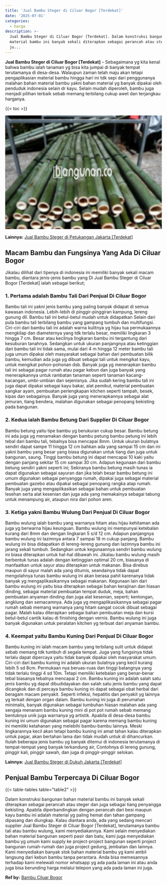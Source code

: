 ```yaml
---
title: 'Jual Bambu Steger di Ciluar Bogor [Terdekat]'
date: '2025-07-01'
categories:
  - harga
description: >-
  Jual Bambu Steger di Ciluar Bogor [Terdekat]. Dalam konstruksi bangunan bahan
  material bambu ini banyak sekali diterapkan sebagai perancah atau steger dan
  ju...
---
```


**Jual Bambu Steger di Ciluar Bogor \[Terdekat\]** – Sebagaimana yg kita kenal bahwa bambu ialah tanaman yg bisa kita jumpai di banyak tempat terutamanya di desa-desa. Walaupun zaman telah maju akan tetapi pengaplikasian material bambu hingga hari ini tdk sepi dari penggunanya malahan bahan material bambu yakni bahan material yg banyak dipakai oleh penduduk indonesia selain dr kayu. Selain mudah diperoleh, bambu juga menjadi pilihan terbaik sebab memang terbilang cukup awet dan terjangkau harganya.

{{< toc >}}

![Jual Bambu Steger di Ciluar Bogor [Terdekat]](/images/jual-bambu-tali-40.png)

**Lainnya:** [Jual Bambu Steger di Petukangan Jakarta \[Terdekat\]](https://bambu.bangunan.co/jual-bambu-steger-di-petukangan-jakarta-terdekat/)

## Macam Bambu dan Fungsinya Yang Ada Di Ciluar Bogor

Jikalau dilihat dari tipenya di indonesia ini memiliki banyak sekali macam bambu, diantara jenis-jenis bambu yang Di Jual Bambu Steger di Ciluar Bogor \[Terdekat\] ialah sebagai berikut;

### 1\. Pertama adalah Bambu Tali Dari Penjual Di Ciluar Bogor

Bambu tali ini yakni jenis bambu yang paling banyak didapat di semua kawasan indonesia. Lebih-lebih di pinggir-pinggiran kampung, lereng gunung dll. Bambu tali ini betul-betul mudah untuk didapatkan Selain dari pula bambu tali terbilang bambu yang gampang tumbuh dan multifungsi. Ciri-ciri dari bambu tali ini adalah warna kulitnya yg hijau tua permukaannya mengkilap dan diameternya yang tdk terlalu besar, memiliki lingkaran 3 hingga 7 cm. Besar atau kecilnya lingkaran bambu ini tergantung dari kesuburan tanahnya. Sedangkan untuk ukuran panjangnya atau ketinggian dari bambu tali ini tidak sama, mulai dari 4 m hingga 12 meter bambu tali juga umum dipakai oleh masyarakat sebagai bahan dari pembuatan bilik bambu, kemudian ada juga yg dibuat sebagai tali untuk mengikat kayu, untuk mengikat pohon-pohonan dsb. Banyak juga yg menerapkan bambu tali ini sebagai pagar rumah atau pagar kebun dan juga banyak yang menerapkannya untuk rambatan tanaman seperti tanaman kacang-kacangan, umbi-umbian dan sejenisnya. Jika sudah kering bambu tali ini juga dapat dipakai sebagai kayu bakar, alat pemikul, material pembuatan sangkar ayam, pembuatan perlengkapan kitchen seperti tampah, besek, kipas dan sebagainya. Banyak juga yang menerapkannya sebagai alat jemuran, tiang bendera, malahan digunakan sebagai penopang bekisting pada bangunan.

### 2\. Kedua ialah Bambu Betung Dari Supplier Di Ciluar Bogor

Bambu betung yaitu tipe bambu yg berukuran cukup besar. Bambu betung ini ada juga yg menamakan dengan bambu petung bambu petung ini lebih tebal dari bambu tali, tebalnya bisa mencapai 8mm. Untuk ukuran bulatnya sendiri dapat sampe 11 hingga 12 cm bahkan ada yang sampai 15 cm dan ini yakni bambu yang besar yang biasa digunakan untuk tiang dan juga untuk bangunan, saung. Tinggi bambu betung ini dapat mencapai 10 kaki yaitu dengan panjang sekitar 15 cm sampai 30 cm. Adapun kegunaan dari bambu betung sendiri yakni seperti ini; Sekiranya bambu betung masih tunas ia dapat digunakan sebagai sayuran dan jika telah besar bambu betung ini umum digunakan sebagai penyangga rumah, dipakai juga sebagai material pembuatan gazebo atau dipakai sebagai penopang rangka atap rumah. Banyak juga yang mengaplikasikan sebagai bahan untuk pembuatan lesehan serta alat kesenian dan juga ada yang memakainya sebagai tabung untuk menampung air, ataupun nira dari pohon aren.

### 3\. Ketiga yakni Bambu Wulung Dari Penjual Di Ciluar Bogor

Bambu wulung ialah bambu yang warnanya hitam atau hijau kehitaman ada juga yg berwarna hijau keunguan. Bambu wulung ini mempunyai ketebalan kurang dari 8mm dan dengan lingkaran 5 s/d 12 cm. Adapun panjangnya bambu wulung ini lazimnya antara 7 sampai 18 m cukup panjang. Bambu wulung ini bisa didapatkan di lereng-lereng gunung dan lazimnya bambu ini jarang sekali tumbuh. Sedangkan untuk kegunaannya sendiri bambu wulung ini biasa diterapkan untuk hal-hal dibawah ini. Jikalau bambu wulung masih berbentuk tunas adalah dengan ketinggian optimal 20 cm, biasanya di manfaatkan untuk sayur atau diterapkan untuk makanan. Bisa direbus maupun di sayur malah ada yang ditumis, seandainya tidak dapat mengolahnya tunas bambu wulung ini akan berasa pahit karenanya tidak banyak yg mengaplikasikannya sebagai makanan. Kegunaan lain dari bambu wulung ini yaitu bisa diterapkan sebagai bahan kerajinan dan hiasan dinding, sebagai material pembuatan tempat duduk, meja, bahan pembuatan anyaman dinding dan juga alat kesenian, seperti; kentongan, angklung dan semacamnya. Ada juga yg mengaplikasikannya sebagai pagar rumah sebab memang warnanya yang hitam sangat cocok dibuat sebagai pagar. Malah kalau diterapkan sebagai bahan pembuatan meja dan kursi betul-betul cantik kalau di finishing dengan vernis. Bambu wulung ini juga banyak digunakan untuk peralatan kitchen yg terbuat dari anyaman bambu.

### 4\. Keempat yaitu Bambu Kuning Dari Penjual Di Ciluar Bogor

Bambu kuning ini ialah macam bambu yang terbilang sulit untuk didapat sebab memang tdk tumbuh di segala tempat. Juga yang fungsinya tidak terlalu dapat dipercaya yaitu tidak banyak dipakai oleh masyarakat umum. Ciri-ciri dari bambu kuning ini adalah ukuran bulatnya yang kecil kurang lebih 5 sd 8cm. Permukaan nya beruas-ruas dan tinggi batangnya yang tidak terlalu tinggi 4 sd 10m. Tetapi memiliki ketebalan yang benar-benar tebal biasanya tebalnya mencapai 2 cm. Bambu kuning ini adalah salah satu jenis bambu yg dapat dibudidayakan dan salah satu jenis bambu yang dapat dicangkok dan di percaya bambu kuning ini dapat sebagai obat herbal dari beragam macam penyakit. Seperti infeksi, hepatitis dan penyakit yg lainnya yg terkait dengan organ dalam. Bambu kuning ini juga di perumahan minimalis, banyak digunakan sebagai tumbuhan hiasan malahan ada yang sengaja menanam bambu kuning mini di pot pot rumah sebab memang bentuknya unik juga warnanya yg artistik. Apabila di desa-desa bambu kuning ini umum digunakan sebagai pagar karena memang bambu kuning ini memiliki ketahanan yang melebihi bambu-bambu lainnya. Meski lingkarannya kecil akan tetapi bambu kuning ini amat tahan kalau diterapkan untuk pagar, akan bertahan lama dan tidak mudah untuk di dihancurkan. Itulah beberapa jenis bambu yg banyak ditemui di indonesia terutamanya di tempat-tempat yang banyak terkandung air, Contohnya di lereng gunung, pinggir kali, pinggir sawah, dan juga di pinggir-pinggir selokan.

**Lainnya:** [Jual Bambu Steger di Dukuh Jakarta \[Terdekat\]](https://bambu.bangunan.co/jual-bambu-steger-di-dukuh-jakarta-terdekat/)

## Penjual Bambu Terpercaya Di Ciluar Bogor

{{< table-tables table="table2" >}}

Dalam konstruksi bangunan bahan material bambu ini banyak sekali diterapkan sebagai perancah atau steger dan juga sebagai tiang penyangga bekisting. Apabila diperbandingkan dengan perancah dari besi maupun kayu bambu ini adalah material yg paling hemat dan tahan gampang dipasang dan diungkap. Kalau diantara anda, ada yang sedang mencari supplier Jual Bambu Steger di Ciluar Bogor \[Terdekat\], terutamanya bambu tali atau bambu wulung, kami menyediakannya. Kami selain menyediakan bahan material bangunan seperti pasir dan batu, kami juga menyediakan bambu yg umum kami supply ke project-project bangunan seperti project bangunan rumah-rumah dan juga project gedung, jembatan dan lainnya. Kami menyediakan banyak stok bahan material bambu yg kami ambil langsung dari kebun bambu tanpa perantara. Anda bisa memesannya terhadap kami melewati nomor whatsapp yg ada pada laman ini atau anda juga bisa berunding harga melalui telepon yang ada pada laman ini juga.

**Ref by:** [Bambu Ciluar Bogor](https://id.wikipedia.org/wiki/Bambu)
